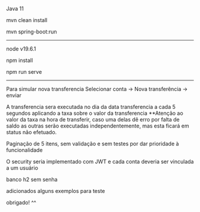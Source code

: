 Java 11

mvn clean install

mvn spring-boot:run

-------------------------

node v19.6.1

npm install

npm run serve

----------------------------

Para simular nova transferencia
Selecionar conta -> Nova transferência -> enviar

A transferencia sera executada no dia da data transferencia a cada 5 segundos aplicando a taxa sobre o valor da transferencia **Atenção ao valor da taxa na hora de transferir, caso uma delas dê erro por falta de saldo as outras serão executadas independentemente, mas esta ficará em status não efetuado.

Paginação de 5 itens, sem validação e sem testes por dar prioridade à funcionalidade

O security seria implementado com JWT e cada conta deveria ser vinculada a um usuário

banco h2 sem senha

adicionados alguns exemplos para teste

obrigado! ^^
